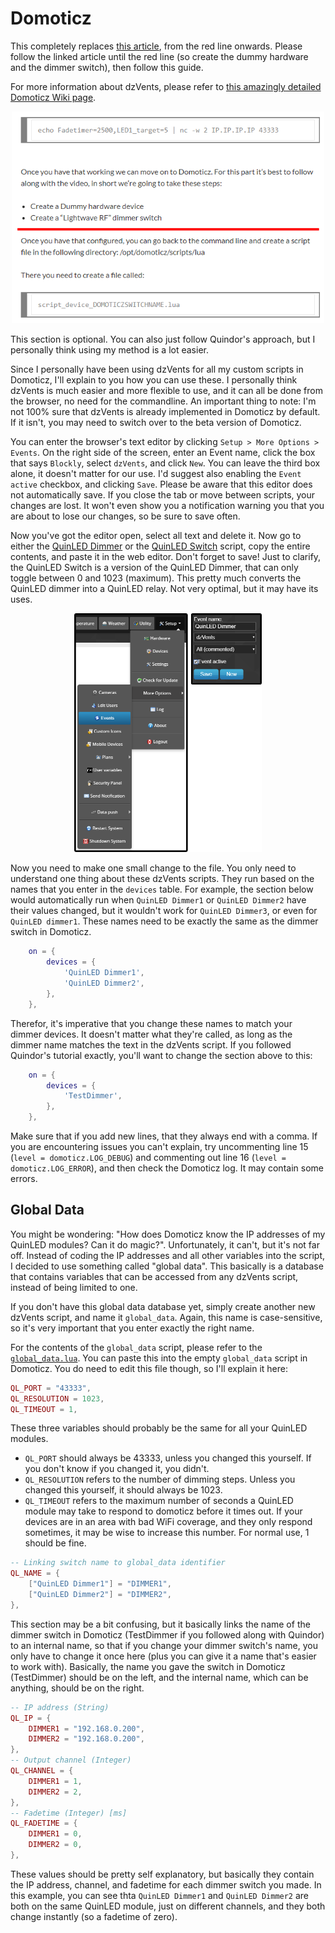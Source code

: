 # Domoticz
This completely replaces [this article](http://blog.quindorian.org/2017/02/esp8266-led-lighting-using-quinled-with-domoticz.html/), from the red line onwards. Please follow the linked article until the red line (so create the dummy hardware and the dimmer switch), then follow this guide.

For more information about dzVents, please refer to [this amazingly detailed Domoticz Wiki page](https://www.domoticz.com/wiki/DzVents:_next_generation_LUA_scripting).

<p align="center"><img src="../misc/images/Quindor_Blog.png" width="500"></p>

This section is optional. You can also just follow Quindor's approach, but I personally think using my method is a lot easier.

Since I personally have been using dzVents for all my custom scripts in Domoticz, I'll explain to you how you can use these. I personally think dzVents is much easier and more flexible to use, and it can all be done from the browser, no need for the commandline.
An important thing to note: I'm not 100% sure that dzVents is already implemented in Domoticz by default. If it isn't, you may need to switch over to the beta version of Domoticz.
  
You can enter the browser's text editor by clicking `Setup > More Options > Events`. On the right side of the screen, enter an Event name, click the box that says `Blockly`, select `dzVents`, and click `New`. You can leave the third box alone, it doesn't matter for our use. I'd suggest also enabling the `Event active` checkbox, and clicking `Save`. Please be aware that this editor does not automatically save. If you close the tab or move between scripts, your changes are lost. It won't even show you a notification warning you that you are about to lose our changes, so be sure to save often.

Now you've got the editor open, select all text and delete it. Now go to either the [QuinLED Dimmer](QuinLED%20Dimmer.lua) or the [QuinLED Switch](QuinLED%20Switch.lua) script, copy the entire contents, and paste it in the web editor. Don't forget to save!
Just to clarify, the QuinLED Switch is a version of the QuinLED Dimmer, that can only toggle between 0 and 1023 (maximum). This pretty much converts the QuinLED dimmer into a QuinLED relay. Not very optimal, but it may have its uses.

<p align="center"><img src="../misc/images/Domoticz.png" width="300"></p>

Now you need to make one small change to the file. You only need to understand one thing about these dzVents scripts. They run based on the names that you enter in the `devices` table. For example, the section below would automatically run when `QuinLED Dimmer1` or `QuinLED Dimmer2` have their values changed, but it wouldn't work for `QuinLED Dimmer3`, or even for `QuinLED dimmer1`. These names need to be exactly the same as the dimmer switch in Domoticz.
```lua
	on = {
		devices = {
			'QuinLED Dimmer1',
			'QuinLED Dimmer2',
		},
	},
```

Therefor, it's imperative that you change these names to match your dimmer devices. It doesn't matter what they're called, as long as the dimmer name matches the text in the dzVents script. If you followed Quindor's tutorial exactly, you'll want to change the section above to this:

```lua
	on = {
		devices = {
			'TestDimmer',
		},
	},
```

Make sure that if you add new lines, that they always end with a comma. If you are encountering issues you can't explain, try uncommenting line 15 (`level = domoticz.LOG_DEBUG`) and commenting out line 16 (`level = domoticz.LOG_ERROR`), and then check the Domoticz log. It may contain some errors.

## Global Data
You might be wondering: "How does Domoticz know the IP addresses of my QuinLED modules? Can it do magic?". Unfortunately, it can't, but it's not far off. Instead of coding the IP addresses and all other variables into the script, I decided to use something called "global data". This basically is a database that contains variables that can be accessed from any dzVents script, instead of being limited to one.

If you don't have this global data database yet, simply create another new dzVents script, and name it `global_data`. Again, this name is case-sensitive, so it's very important that you enter exactly the right name.

For the contents of the `global_data` script, please refer to the [`global_data.lua`](global_data.lua). You can paste this into the empty `global_data` script in Domoticz. You do need to edit this file though, so I'll explain it here:

```lua
QL_PORT = "43333",
QL_RESOLUTION = 1023,
QL_TIMEOUT = 1,
```

These three variables should probably be the same for all your QuinLED modules. 
- `QL_PORT` should always be 43333, unless you changed this yourself. If you don't know if you changed it, you didn't.
- `QL_RESOLUTION` refers to the number of dimming steps. Unless you changed this yourself, it should always be 1023.
- `QL_TIMEOUT` refers to the maximum number of seconds a QuinLED module may take to respond to domoticz before it times out. If your devices are in an area with bad WiFi coverage, and they only respond sometimes, it may be wise to increase this number. For normal use, 1 should be fine.

```lua
-- Linking switch name to global_data identifier
QL_NAME = {
    ["QuinLED Dimmer1"] = "DIMMER1",
    ["QuinLED Dimmer2"] = "DIMMER2",
},
```

This section may be a bit confusing, but it basically links the name of the dimmer switch in Domoticz (TestDimmer if you followed along with Quindor) to an internal name, so that if you change your dimmer switch's name, you only have to change it once here (plus you can give it a name that's easier to work with). Basically, the name you gave the switch in Domoticz (TestDimmer) should be on the left, and the internal name, which can be anything, should be on the right.

```lua
-- IP address (String)
QL_IP = {
    DIMMER1 = "192.168.0.200",
    DIMMER2 = "192.168.0.200",
},
-- Output channel (Integer)
QL_CHANNEL = {
    DIMMER1 = 1,
    DIMMER2 = 2,
},
-- Fadetime (Integer) [ms]
QL_FADETIME = {
    DIMMER1 = 0,
    DIMMER2 = 0,
},
```

These values should be pretty self explanatory, but basically they contain the IP address, channel, and fadetime for each dimmer switch you made. In this example, you can see thta `QuinLED Dimmer1` and `QuinLED Dimmer2` are both on the same QuinLED module, just on different channels, and they both change instantly (so a fadetime of zero).

